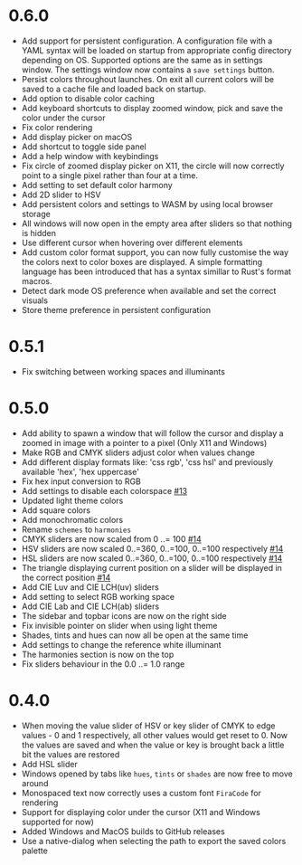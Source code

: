 # 0.6.0
- Add support for persistent configuration. A configuration file with a YAML syntax will be loaded on startup from appropriate config directory depending on OS.
  Supported options are the same as in settings window. The settings window now contains a `save settings` button.
- Persist colors throughout launches. On exit all current colors will be saved to a cache file and loaded back on startup.
- Add option to disable color caching
- Add keyboard shortcuts to display zoomed window, pick and save the color under the cursor
- Fix color rendering
- Add display picker on macOS
- Add shortcut to toggle side panel
- Add a help window with keybindings
- Fix circle of zoomed display picker on X11, the circle will now correctly point to a single pixel rather than four at a time.
- Add setting to set default color harmony
- Add 2D slider to HSV
- Add persistent colors and settings to WASM by using local browser storage
- All windows will now open in the empty area after sliders so that nothing is hidden
- Use different cursor when hovering over different elements
- Add custom color format support, you can now fully customise the way the colors next to color boxes are displayed.
  A simple formatting language has been introduced that has a syntax simillar to Rust's format macros.
- Detect dark mode OS preference when available and set the correct visuals
- Store theme preference in persistent configuration

# 0.5.1
- Fix switching between working spaces and illuminants

# 0.5.0
- Add ability to spawn a window that will follow the cursor and display a zoomed in image with a pointer to a pixel (Only X11 and Windows)
- Make RGB and CMYK sliders adjust color when values change
- Add different display formats like: 'css rgb', 'css hsl' and previously available 'hex', 'hex uppercase'
- Fix hex input conversion to RGB
- Add settings to disable each colorspace [#13](https://github.com/vv9k/epick/pull/13)
- Updated light theme colors
- Add square colors
- Add monochromatic colors
- Rename `schemes` to `harmonies`
- CMYK sliders are now scaled from 0 ..= 100 [#14](https://github.com/vv9k/epick/pull/14)
- HSV sliders are now scaled 0..=360, 0..=100, 0..=100 respectively [#14](https://github.com/vv9k/epick/pull/14)
- HSL sliders are now scaled 0..=360, 0..=100, 0..=100 respectively [#14](https://github.com/vv9k/epick/pull/14)
- The triangle displaying current position on a slider will be displayed in the correct position [#14](https://github.com/vv9k/epick/pull/14)
- Add CIE Luv and CIE LCH(uv) sliders
- Add setting to select RGB working space
- Add CIE Lab and CIE LCH(ab) sliders
- The sidebar and topbar icons are now on the right side
- Fix invisible pointer on slider when using light theme
- Shades, tints and hues can now all be open at the same time
- Add settings to change the reference white illuminant
- The harmonies section is now on the top
- Fix sliders behaviour in the 0.0 ..= 1.0 range

# 0.4.0

- When moving the value slider of HSV or key slider of CMYK to edge values - 0 and 1 respectively, all other values would get reset to 0. Now the values are saved and when the value or key is brought back a little bit the values are restored
- Add HSL slider
- Windows opened by tabs like `hues`, `tints` or `shades` are now free to move around
- Monospaced text now correctly uses a custom font `FiraCode` for rendering
- Support for displaying color under the cursor (X11 and Windows supported for now)
- Added Windows and MacOS builds to GitHub releases
- Use a native-dialog when selecting the path to export the saved colors palette
